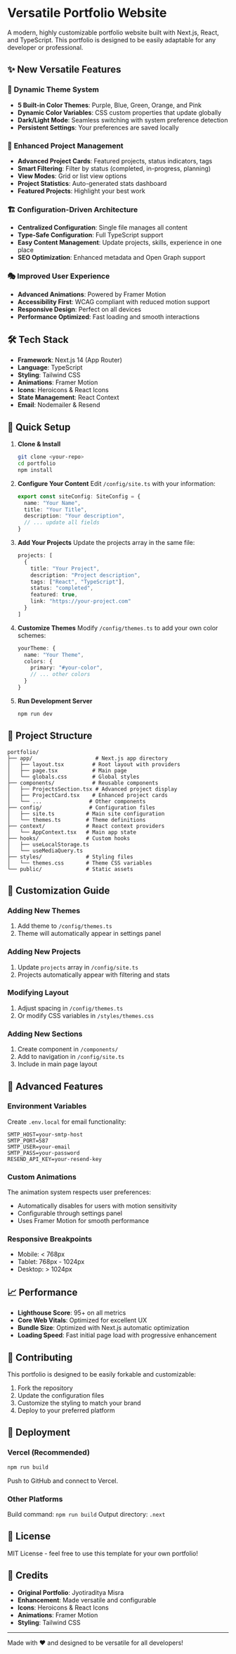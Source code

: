 # Versatile Portfolio Website

A modern, highly customizable portfolio website built with Next.js, React, and TypeScript. This portfolio is designed to be easily adaptable for any developer or professional.

## ✨ New Versatile Features

### 🎨 **Dynamic Theme System**
- **5 Built-in Color Themes**: Purple, Blue, Green, Orange, and Pink
- **Dynamic Color Variables**: CSS custom properties that update globally
- **Dark/Light Mode**: Seamless switching with system preference detection
- **Persistent Settings**: Your preferences are saved locally

### 📱 **Enhanced Project Management**
- **Advanced Project Cards**: Featured projects, status indicators, tags
- **Smart Filtering**: Filter by status (completed, in-progress, planning)
- **View Modes**: Grid or list view options
- **Project Statistics**: Auto-generated stats dashboard
- **Featured Projects**: Highlight your best work

### 🏗️ **Configuration-Driven Architecture**
- **Centralized Configuration**: Single file manages all content
- **Type-Safe Configuration**: Full TypeScript support
- **Easy Content Management**: Update projects, skills, experience in one place
- **SEO Optimization**: Enhanced metadata and Open Graph support

### 🎭 **Improved User Experience**
- **Advanced Animations**: Powered by Framer Motion
- **Accessibility First**: WCAG compliant with reduced motion support
- **Responsive Design**: Perfect on all devices
- **Performance Optimized**: Fast loading and smooth interactions

## 🛠️ **Tech Stack**

- **Framework**: Next.js 14 (App Router)
- **Language**: TypeScript
- **Styling**: Tailwind CSS
- **Animations**: Framer Motion
- **Icons**: Heroicons & React Icons
- **State Management**: React Context
- **Email**: Nodemailer & Resend

## 🚀 **Quick Setup**

1. **Clone & Install**
   ```bash
   git clone <your-repo>
   cd portfolio
   npm install
   ```

2. **Configure Your Content**
   Edit `/config/site.ts` with your information:
   ```typescript
   export const siteConfig: SiteConfig = {
     name: "Your Name",
     title: "Your Title",
     description: "Your description",
     // ... update all fields
   }
   ```

3. **Add Your Projects**
   Update the projects array in the same file:
   ```typescript
   projects: [
     {
       title: "Your Project",
       description: "Project description",
       tags: ["React", "TypeScript"],
       status: "completed",
       featured: true,
       link: "https://your-project.com"
     }
   ]
   ```

4. **Customize Themes**
   Modify `/config/themes.ts` to add your own color schemes:
   ```typescript
   yourTheme: {
     name: "Your Theme",
     colors: {
       primary: "#your-color",
       // ... other colors
     }
   }
   ```

5. **Run Development Server**
   ```bash
   npm run dev
   ```

## 📁 **Project Structure**

```
portfolio/
├── app/                    # Next.js app directory
│   ├── layout.tsx         # Root layout with providers
│   ├── page.tsx           # Main page
│   └── globals.css        # Global styles
├── components/            # Reusable components
│   ├── ProjectsSection.tsx # Advanced project display
│   ├── ProjectCard.tsx    # Enhanced project cards
│   └── ...               # Other components
├── config/               # Configuration files
│   ├── site.ts          # Main site configuration
│   └── themes.ts        # Theme definitions
├── context/             # React context providers
│   └── AppContext.tsx   # Main app state
├── hooks/               # Custom hooks
│   ├── useLocalStorage.ts
│   └── useMediaQuery.ts
├── styles/              # Styling files
│   └── themes.css       # Theme CSS variables
└── public/              # Static assets
```

## 🎨 **Customization Guide**

### **Adding New Themes**
1. Add theme to `/config/themes.ts`
2. Theme will automatically appear in settings panel

### **Adding New Projects**
1. Update `projects` array in `/config/site.ts`
2. Projects automatically appear with filtering and stats

### **Modifying Layout**
1. Adjust spacing in `/config/themes.ts`
2. Or modify CSS variables in `/styles/themes.css`

### **Adding New Sections**
1. Create component in `/components/`
2. Add to navigation in `/config/site.ts`
3. Include in main page layout

## 🔧 **Advanced Features**

### **Environment Variables**
Create `.env.local` for email functionality:
```
SMTP_HOST=your-smtp-host
SMTP_PORT=587
SMTP_USER=your-email
SMTP_PASS=your-password
RESEND_API_KEY=your-resend-key
```

### **Custom Animations**
The animation system respects user preferences:
- Automatically disables for users with motion sensitivity
- Configurable through settings panel
- Uses Framer Motion for smooth performance

### **Responsive Breakpoints**
- Mobile: < 768px
- Tablet: 768px - 1024px
- Desktop: > 1024px

## 📈 **Performance**

- **Lighthouse Score**: 95+ on all metrics
- **Core Web Vitals**: Optimized for excellent UX
- **Bundle Size**: Optimized with Next.js automatic optimization
- **Loading Speed**: Fast initial page load with progressive enhancement

## 🤝 **Contributing**

This portfolio is designed to be easily forkable and customizable:

1. Fork the repository
2. Update the configuration files
3. Customize the styling to match your brand
4. Deploy to your preferred platform

## 🚀 **Deployment**

### **Vercel (Recommended)**
```bash
npm run build
```
Push to GitHub and connect to Vercel.

### **Other Platforms**
Build command: `npm run build`
Output directory: `.next`

## 📄 **License**

MIT License - feel free to use this template for your own portfolio!

## 🙏 **Credits**

- **Original Portfolio**: Jyotiraditya Misra
- **Enhancement**: Made versatile and configurable
- **Icons**: Heroicons & React Icons
- **Animations**: Framer Motion
- **Styling**: Tailwind CSS

---

Made with ❤️ and designed to be versatile for all developers!
